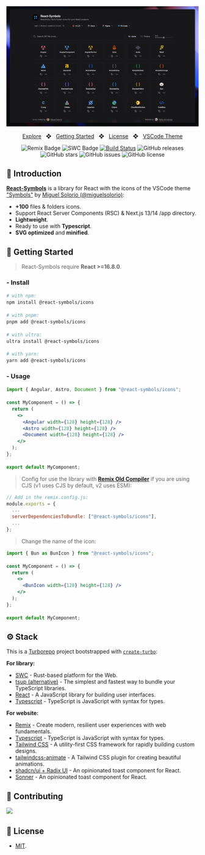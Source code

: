 <div align="center">
<a href="https://react-symbols.vercel.app/">
<img src="../website/public/images/og.png">
</a>

<p></p>

<a href="https://react-symbols.vercel.app/">Explore</a>
<span>&nbsp;&nbsp;❖&nbsp;&nbsp;</span>
<a href="#-getting-started">Getting Started</a>
<span>&nbsp;&nbsp;❖&nbsp;&nbsp;</span>
<a href="#-license">License</a>
<span>&nbsp;&nbsp;❖&nbsp;&nbsp;</span>
<a href="https://marketplace.visualstudio.com/items?itemName=miguelsolorio.symbols">VSCode Theme</a>

![Remix Badge](https://img.shields.io/badge/Remix-000?logo=remix&logoColor=fff&style=flat)
![SWC Badge](https://img.shields.io/badge/SWC-F8C457?logo=swc&logoColor=000&style=flat)
[![Build Status](https://img.shields.io/endpoint.svg?url=https%3A%2F%2Factions-badge.atrox.dev%2Fpheralb%2Freact-symbols%2Fbadge%3Fref%3Dmain&style=flat)](https://actions-badge.atrox.dev/pheralb/react-symbols/goto?ref=main)
![GitHub releases](https://img.shields.io/github/release/pheralb/react-symbols)
![GitHub stars](https://img.shields.io/github/stars/pheralb/react-symbols)
![GitHub issues](https://img.shields.io/github/issues/pheralb/react-symbols)
![GitHub license](https://img.shields.io/github/license/pheralb/react-symbols)

</div>

## 👋 Introduction

[**React-Symbols**](https://react-symbols.vercel.app/) is a library for React with the icons of the VSCode theme ["Symbols"](https://marketplace.visualstudio.com/items?itemName=miguelsolorio.symbols) by [Miguel Solorio (@miguelsolorio)](https://github.com/miguelsolorio):

- **+100** files & folders icons.
- Support React Server Components (RSC) & Next.js 13/14 /app directory.
- **Lightweight**.
- Ready to use with **Typescript**.
- **SVG optimized** and **minified**.

## 🚀 Getting Started

> React-Symbols require **React >=16.8.0**.

### - Install

```bash
# with npm:
npm install @react-symbols/icons

# with pnpm:
pnpm add @react-symbols/icons

# with ultra:
ultra install @react-symbols/icons

# with yarn:
yarn add @react-symbols/icons
```

### - Usage

```jsx
import { Angular, Astro, Document } from "@react-symbols/icons";

const MyComponent = () => {
  return (
    <>
      <Angular width={128} height={128} />
      <Astro width={128} height={128} />
      <Document width={128} height={128} />
    </>
  );
};

export default MyComponent;
```

> Config for use the library with [**Remix Old Compiler**](https://remix.run/) if you are using CJS (v1 uses CJS by default, v2 uses ESM):

```js
// Add in the remix.config.js:
module.exports = {
  ...
  serverDependenciesToBundle: ["@react-symbols/icons"],
  ...
};
```

> Change the name of the icon:

```jsx
import { Bun as BunIcon } from "@react-symbols/icons";

const MyComponent = () => {
  return (
    <>
      <BunIcon width={128} height={128} />
    </>
  );
};

export default MyComponent;
```

## ⚙️ Stack

This is a [Turborepo](https://turbo.build/repo) project bootstrapped with [`create-turbo`](https://www.npmjs.com/package/create-turbo):

**For library:**

- [SWC](https://swc.rs/) - Rust-based platform for the Web.
- [tsup (alternative)](https://tsup.egoist.dev/) - The simplest and fastest way to bundle your TypeScript libraries.
- [React](https://reactjs.org/) - A JavaScript library for building user interfaces.
- [Typescript](https://www.typescriptlang.org/) - TypeScript is JavaScript with syntax for types.

**For website:**

- [Remix](https://remix.run/) - Create modern, resilient user experiences with web fundamentals.
- [Typescript](https://www.typescriptlang.org/) - TypeScript is JavaScript with syntax for types.
- [Tailwind CSS](https://tailwindcss.com/) - A utility-first CSS framework for rapidly building custom designs.
- [tailwindcss-animate](https://github.com/jamiebuilds/tailwindcss-animate) - A Tailwind CSS plugin for creating beautiful animations.
- [shadcn/ui + Radix UI](https://ui.shadcn.com/) - An opinionated toast component for React.
- [Sonner](https://sonner.emilkowal.ski/) - An opinionated toast component for React.

## 🙌 Contributing

<a href="https://github.com/pheralb/react-symbols/graphs/contributors">
  <img src="https://contrib.rocks/image?repo=pheralb/react-symbols" />
</a>

<p></p>

## 🔑 License

- [MIT](https://github.com/pheralb/react-symbols/blob/main/LICENSE).
